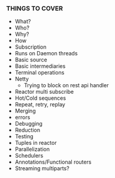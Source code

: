 ### THINGS TO COVER
- What?
- Who?
- Why?
- How
- Subscription
- Runs on Daemon threads
- Basic source
- Basic intermediaries
- Terminal operations
- Netty
    - Trying to block on rest api handler
- Reactor multi subscribe
- Hot/Cold sequences
- Repeat, retry, replay
- Merging
- errors
- Debugging
- Reduction
- Testing
- Tuples in reactor
- Parallelization
- Schedulers
- Annotations/Functional routers
- Streaming multiparts?
